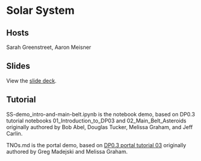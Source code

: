# Solar System

## Hosts

Sarah Greenstreet, Aaron Meisner

## Slides

View the [slide deck](https://docs.google.com/presentation/d/1R91mS7hJBoSeCa3OGen_zrHfdL06g_YPfGFBqIMpk30/edit?usp=sharing).

## Tutorial

SS-demo_intro-and-main-belt.ipynb is the notebook demo, based on DP0.3 tutorial notebooks 01_Introduction_to_DP03 and 02_Main_Belt_Asteroids originally authored by Bob Abel, Douglas Tucker, Melissa Graham, and Jeff Carlin.

TNOs.md is the portal demo, based on [DP0.3 portal tutorial 03](https://dp0-3.lsst.io/tutorials-dp0-3/portal-dp0-3-3.html) originally authored by Greg Madejski and Melissa Graham.
